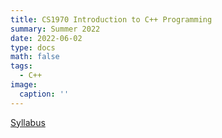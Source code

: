 ```yaml
---
title: CS1970 Introduction to C++ Programming
summary: Summer 2022
date: 2022-06-02
type: docs
math: false
tags:
  - C++
image:
  caption: ''
---
```

[Syllabus](syllabus.pdf)